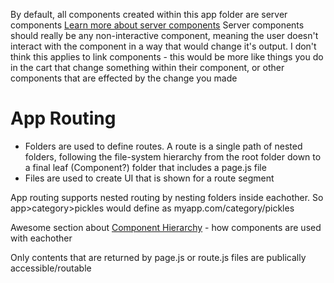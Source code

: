 By default, all components created within this app folder are server components
[Learn more about server components](https://nextjs.org/docs/getting-started/react-essentials)
Server components should really be any non-interactive component, meaning the user doesn't interact with the component in a way that would change it's output. I don't think this applies to link components - this would be more like things you do in the cart that change something within their component, or other components that are effected by the change you made

# App Routing

- Folders are used to define routes. A route is a single path of nested folders, following the file-system hierarchy from the root folder down to a final leaf (Component?) folder that includes a page.js file
- Files are used to create UI that is shown for a route segment

App routing supports nested routing by nesting folders inside eachother. So app>category>pickles would define as myapp.com/category/pickles

Awesome section about [Component Hierarchy](https://nextjs.org/docs/app/building-your-application/routing#component-hierarchy) - how components are used with eachother

Only contents that are returned by page.js or route.js files are publically accessible/routable
